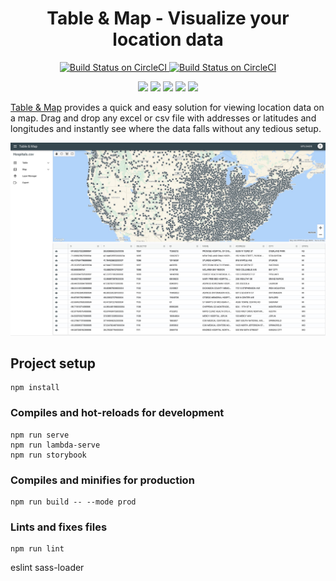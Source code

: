 <h1 align="center">Table & Map - Visualize your location data</h1>

<p align="center">
  <a href="https://app.netlify.com/sites/tableandmap/deploys" target="_blank">
    <img src="https://api.netlify.com/api/v1/badges/f57a2cf3-d0c8-4436-b4e4-05bee35b6687/deploy-status" alt="Build Status on CircleCI" />
  </a>
  <a href="https://app.netlify.com/sites/tableandmap-storybook/deploys" target="_blank">
    <img src="https://api.netlify.com/api/v1/badges/799b2854-07a2-4e84-a194-379b3eb48315/deploy-status" alt="Build Status on CircleCI" />
  </a>
</p>

<p align="center">
  <img height="100" src="https://upload.wikimedia.org/wikipedia/commons/thumb/9/95/Vue.js_Logo_2.svg/1200px-Vue.js_Logo_2.svg.png" />
  <img height="100" src="https://seeklogo.com/images/V/vuetify-logo-3BCF73C928-seeklogo.com.png" />
  <img height="100" src="https://ci6.googleusercontent.com/proxy/Ud-khzT51bLnOIwvW6to_TeNlUXx4LSL_akqjv6bQOHBsaanwQpFEJ_0Uwf71osI5CHmlbPeBsAXWB8DOptDGMDmB0qKNIzgNZBrwCMhOSfogpQRebu9WiDTBs5C6AFadiS7haYdKoQ9gjTc8GuI1bvzxS4RxJfb0C6wNpc=s0-d-e1-ft" />
  <img height="100" src="https://akm-img-a-in.tosshub.com/indiatoday/images/bodyeditor/202002/Maps_Pin_FullColor-x1000.png?p5mE6zsNfbzHgIfhAD8xdamQCvveDfkN" />
  <img height="100" src="https://pbs.twimg.com/profile_images/1100804485616566273/sOct-Txm_400x400.png" />
<p>
  
[Table & Map](https://tableandmap.com) provides a quick and easy solution for viewing location data on a map. Drag and drop any excel or csv file with addresses or latitudes and longitudes and instantly see where the data falls without any tedious setup.

![alt text](src/assets/app.jpg)


## Project setup
```
npm install
```

### Compiles and hot-reloads for development
```
npm run serve
npm run lambda-serve
npm run storybook
```

### Compiles and minifies for production
```
npm run build -- --mode prod
```

### Lints and fixes files
```
npm run lint
```

eslint
sass-loader